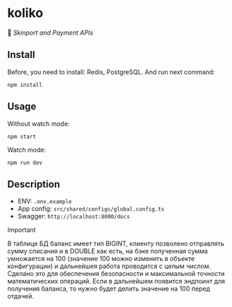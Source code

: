 # koliko

👋 _Skinport and Payment APIs_

## Install

Before, you need to install: Redis, PostgreSQL. And run next command:

```shell
npm install
```

## Usage

Without watch mode:
```shell
npm start
```

Watch mode:
```shell
npm run dev
```

## Description

- ENV: `.env.example`
- App config: `src/shared/configs/global.config.ts`
- Swagger: `http://localhost:8000/docs`

> [!IMPORTANT]
> В таблице БД баланс имеет тип BIGINT, клиенту позволено отправлять сумму списания и в DOUBLE как есть, на бэке полученная сумма умножается на 100 (значение 100 можно изменить в объекте конфигурации) и дальнейшея работа проводится с целым числом. Сделано это для обеспечения безопасности и максимальной точности математических операций. Если в дальнейшем появится эндпоинт для получения баланса, то нужно будет делить значение на 100 перед отдачей.
